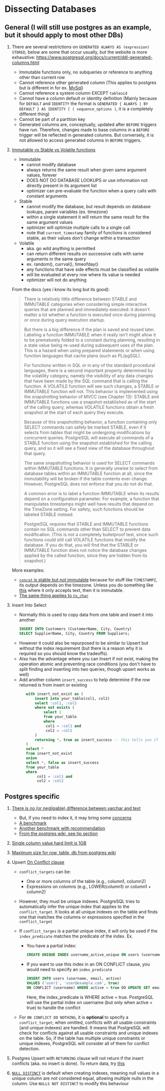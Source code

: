 # Dissecting Databases

## General (I will still use postgres as an example, but it should apply to most other DBs)

1. There are several restrictions on `GENERATED ALWAYS AS (expression) STORED`, below are some that occur usually, but the website is more exhaustive: https://www.postgresql.org/docs/current/ddl-generated-columns.html
    - Immutable functions only, no subqueries or reference to anything other than current row
    - Cannot reference other generated column (This applies to postgres but is different in for ex. [MySql](https://dev.mysql.com/doc/refman/8.4/en/create-table-generated-columns.html))
    - Cannot reference a system column EXCEPT `tableoid`
    - Cannot have a column default or identity definition (Mainly because for `DEFAULT` and `IDENTITY` the format is `GENERATED { ALWAYS | BY DEFAULT } AS IDENTITY [ ( sequence_options )`, it is a completely different thing)
    - Cannot be part of a partition key
    - Generated columns are, conceptually, updated after `BEFORE` triggers have run. Therefore, changes made to base columns in a `BEFORE` trigger will be reflected in generated columns. But conversely, it is not allowed to access generated columns in `BEFORE` triggers.
  
1. [Immutable vs Stable vs Volatile functions](https://www.postgresql.org/docs/current/xfunc-volatility.html)
   - Immutable
       - cannot modify database
       - always returns the same result when given same argument values, forever
       - DOES NOT DO DATABASE LOOKUPS or use information not directly present in its argument list
       - optimizer can pre-evaluate the function when a query calls with constant arguments
   - Stable
       - cannot modify the database, but result depends on database lookups, param variables (ex. timezone)
       - within a single statement it will return the same result for the same argument values
       - optimizer will optimize multiple calls to a single call
       - note that `current_timestamp` family of functions is considered stable, as their values don't change within a transaction
   - Volatile
       - aka. go wild anything is permitted
       - can return different results on successive calls with same arguments in the same query
       - ex. random(), currval(), timeofday()
       - any functions that have side effects must be classified as volatile
       - will be evaluated at every row where its value is needed
       - optimizer will not do anything
    
    From the docs (yes i know its long but its good):
    
    > There is relatively little difference between STABLE and IMMUTABLE categories when considering simple interactive queries that are planned and
    > immediately executed: it doesn't matter a lot whether a function is executed once during planning or once during query execution startup.
    >
    > But there is a big difference if the plan is saved and reused later. Labeling a function IMMUTABLE when it really isn't might allow it to be
    > prematurely folded to a constant during planning, resulting in a stale value being re-used during subsequent uses of the plan. This is a hazard when
    > using prepared statements or when using function languages that cache plans (such as PL/pgSQL).
    >
    > For functions written in SQL or in any of the standard procedural languages, there is a second important property determined by the volatility
    > category, namely the visibility of any data changes that have been made by the SQL command that is calling the function. A VOLATILE function will see
    > such changes, a STABLE or IMMUTABLE function will not. This behavior is implemented using the snapshotting behavior of MVCC (see Chapter 13): STABLE
    > and IMMUTABLE functions use a snapshot established as of the start of the calling query, whereas VOLATILE functions obtain a fresh snapshot at the
    > start of each query they execute.
    >
    > Because of this snapshotting behavior, a function containing only SELECT commands can safely be marked STABLE, even if it selects from tables that
    > might be undergoing modifications by concurrent queries. PostgreSQL will execute all commands of a STABLE function using the snapshot established for
    > the calling query, and so it will see a fixed view of the database throughout that query.
    >
    > The same snapshotting behavior is used for SELECT commands within IMMUTABLE functions. It is generally unwise to select from database tables within an
    > IMMUTABLE function at all, since the immutability will be broken if the table contents ever change. However, PostgreSQL does not enforce that you do
    > not do that.
    >
    > A common error is to label a function IMMUTABLE when its results depend on a configuration parameter. For example, a function that manipulates
    > timestamps might well have results that depend on the TimeZone setting. For safety, such functions should be labeled STABLE instead.
    >
    > PostgreSQL requires that STABLE and IMMUTABLE functions contain no SQL commands other than SELECT to prevent data modification. (This is not a
    > completely bulletproof test, since such functions could still call VOLATILE functions that modify the database. If you do that, you will find that the
    > STABLE or IMMUTABLE function does not notice the database changes applied by the called function, since they are hidden from its snapshot.)

    More examples:
    - [`concat` is stable but not immutable](https://www.postgresql.org/message-id/3361.1410026366%40sss.pgh.pa.us)  because for stuff like `TIMESTAMPZ`, its output depends on the timezone. Unless you do something like [this](https://stackoverflow.com/questions/54372666/create-an-immutable-clone-of-concat-ws/54384767#54384767) where it only accepts text, then it is immutable.
    - [The same thing applies to `to_char`](https://dba.stackexchange.com/questions/77272/why-isnt-to-char-immutable-and-how-can-i-work-around-it)
  
1. Insert Into Select
   - Normally this is used to copy data from one table and insert it into another
     ```sql
     INSERT INTO Customers (CustomerName, City, Country)
     SELECT SupplierName, City, Country FROM Suppliers;
     ```
   - However it could also be repurposed to be similar to Upsert but without the index requirement (but there is a reason why it is required so you should know the tradeoffs).
   - Also has the advantage where you can Insert if not exist, making the operation atomic and preventing race conditions (you don't have to split finding and inserting into two queries, though upsert works as well)
   - Add another column `insert_success` to help determine if the row returned is from insert or existing
     ```sql 
		with insert_not_exist as (
			insert into your_table(col1, col2) 
			select :col1, :col2
			where not exists (
				select 1 
				from your_table 
				where
                 col1 = :col1 and
                 col2 = :col2
			)
			returning *, true as insert_success -- this tells you if the row returned is from insert or existing
		)
		select *
		from insert_not_exist
		union
		select *, false as insert_success
		from your_table
		where
             col1 = :col1 and
             col2 = :col2
     ```

## Postgres specific

1. [There is no (or negligable) difference between varchar and text](https://stackoverflow.com/questions/4848964/difference-between-text-and-varchar-character-varying)
    - But, if you need to index it, it may bring some [concerns](https://stackoverflow.com/a/49774665)
    - [A benchmark](https://www.depesz.com/2010/03/02/charx-vs-varcharx-vs-varchar-vs-text/)
    - [Another benchmark with recommendation](https://stackoverflow.com/a/36806014)
    - [From the postgres wiki, see tip section](https://www.postgresql.org/docs/current/datatype-character.html)

1. [Single column value hard limit is 1GB](https://stackoverflow.com/a/39966079)

1. [Maximum size for row, table, db from postgres wiki](https://wiki.postgresql.org/wiki/FAQ#What_is_the_maximum_size_for_a_row.2C_a_table.2C_and_a_database.3F)

1. Upsert [On Conflict clause](https://www.postgresql.org/docs/current/sql-insert.html#SQL-ON-CONFLICT)
   - `conflict_targets` can be:
       - One or more columns of the table (e.g., column1, column2)
       - Expressions on columns (e.g., LOWER(column1) or column1 + column2)
   - However, they must be unique indexes. PostgreSQL tries to automatically infer the unique index that applies to the `conflict_target`. It looks at all unique indexes on the table and finds one that matches the columns or expressions specified in the `conflict_target`
   - If `conflict_targes` is a partial unique index, it will only be used if the `index_predicate` matches the predicate of the index. Ex.
       - You have a partial index:
         ```sql
         CREATE UNIQUE INDEX username_active_unique ON users (username) WHERE active = true;
         ```
       - If you want to use this index in an ON CONFLICT clause, you would need to specify an `index_predicate`
         ```sql
         INSERT INTO users (username, email, active)
         VALUES ('user1', 'user@example.com', true)
         ON CONFLICT (username) WHERE active = true DO UPDATE SET email = EXCLUDED.email;
         ```
         Here, the index_predicate is WHERE active = true. PostgreSQL will use the partial index on username (but only when active = true) to handle the conflict
         
   - For `ON CONFLICT DO NOTHING`, it is **optional** to specify a `conflict_target`; when omitted, conflicts with all usable constraints (and unique indexes) are handled. It means that PostgreSQL will check for conflicts against all usable constraints and unique indexes on the table. So, if the table has multiple unique constraints or unique indexes, PostgreSQL will consider all of them for conflict detection.

1. Postgres Upsert with `RETURNING` clause will not return if the insert conflicts (aka. no insert is done). To return data, try [this](https://stackoverflow.com/a/42217872) 

1. [`NULL DISTINCT`](https://www.postgresql.org/docs/current/indexes-unique.html) is default when creating indexes, meaning null values in a unique column are not considered equal, allowing multiple nulls in the column. Use `NULLS NOT DISTINCT` to modify this behaviour
